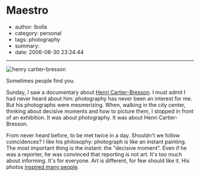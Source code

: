 # Maestro

- author: lbolla
- category: personal
- tags: photography
- summary: 
- date: 2006-08-30 23:24:44

----------------

![henry cartier-bresson][1]

Sometimes people find you.

Sunday, I saw a documentary about [Henri
Cartier-Bresson][2]. I must admit I had never heard about him: photography has
never been an interest for me. But his photographs were mesmerizing. When,
walking in the city center, thinking about decisive moments and how to picture
them, I stopped in front of an exhibition. It was about photography. It was
about Henri Cartier-Bresson.

From never heard before, to be met twice in a day.
Shouldn't we follow coincidences? I like his philosophy: photograph is like an
instant painting. The most important thing is the instant: the "decisive
moment". Even if he was a reporter, he was convinced that reporting is not art.
It's too much about informing. It's for everyone. Art is different, for few
should like it. His photos [inspired many people][3].

   [1]: http://www.artnet.com/artwork_images_89028_136123_Henri-Cartier-Bresson.jpg
   [2]: http://en.wikipedia.org/wiki/Cartier-bresson (henri cartier-bresson)
   [3]: http://www.flickr.com/groups/thedecisivemoment-hcb/
